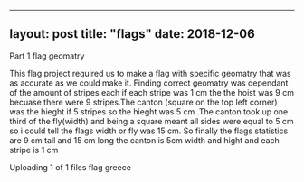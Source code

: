 
---
layout: post
title: "flags"
date: 2018-12-06
---
 Part 1 flag geomatry
 
 This flag project required us to make a flag with specific geomatry that was as accurate as we could make it. Finding correct geomatry  was dependant of the amount of stripes each if each stripe was 1 cm the the hoist was 9 cm becuase there were 9 stripes.The canton (square on the top left corner) was the hieght if 5 stripes so the hieght was 5 cm .The canton took up one third of the fly(width) and being a square meant all sides were equal to 5 cm so i could tell the flags width or fly was 15 cm.  So finally the flags statistics are 9 cm tall and 15 cm long the canton is 5cm width and hight and each stripe is 1 cm 

Uploading 1 of 1 files
flag greece
